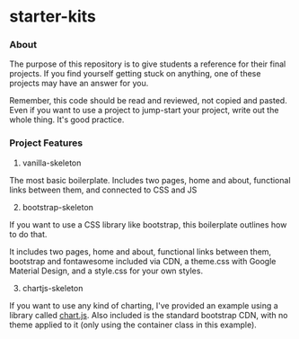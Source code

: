 # starter-kits

### About
The purpose of this repository is to give students a reference for their final projects. If you find yourself getting
stuck on anything, one of these projects may have an answer for you.

Remember, this code should be read and reviewed, not copied and pasted. Even if you want to use a project to jump-start
your project, write out the whole thing. It's good practice.

### Project Features
1. vanilla-skeleton

The most basic boilerplate. Includes two pages, home and about, functional links between them, and connected to CSS and JS

2. bootstrap-skeleton

If you want to use a CSS library like bootstrap, this boilerplate outlines how to do that.

It includes two pages, home and about, functional links between them, bootstrap and fontawesome included via CDN, a theme.css
with Google Material Design, and a style.css for your own styles.

3. chartjs-skeleton

If you want to use any kind of charting, I've provided an example using a library called [chart.js](https://www.chartjs.org/).
Also included is the standard bootstrap CDN, with no theme applied to it (only using the container class in this example).